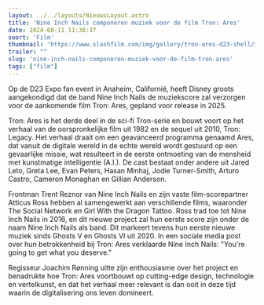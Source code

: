 ```yaml
---
layout: ../../layouts/NieuwsLayout.astro
title: 'Nine Inch Nails componeren muziek voor de film Tron: Ares'
date: 2024-08-11 11:38:37
soort: 'Film'
thumbnail: 'https://www.slashfilm.com/img/gallery/tron-ares-d23-shell/intro-1723132402.jpg'
trailer: ""
slug: 'nine-inch-nails-componeren-muziek-voor-de-film-tron-ares'
tags: ["film"]
---
```


Op de D23 Expo fan event in Anaheim, Californië, heeft Disney groots aangekondigd dat de band Nine Inch Nails de muziekscore zal verzorgen voor de aankomende film Tron: Ares, gepland voor release in 2025.

Tron: Ares is het derde deel in de sci-fi Tron-serie en bouwt voort op het verhaal van de oorspronkelijke film uit 1982 en de sequel uit 2010, Tron: Legacy. Het verhaal draait om een geavanceerd programma genaamd Ares, dat vanuit de digitale wereld in de echte wereld wordt gestuurd op een gevaarlijke missie, wat resulteert in de eerste ontmoeting van de mensheid met kunstmatige intelligentie (A.I.). De cast bestaat onder andere uit Jared Leto, Greta Lee, Evan Peters, Hasan Minhaj, Jodie Turner-Smith, Arturo Castro, Cameron Monaghan en Gillian Anderson.

Frontman Trent Reznor van Nine Inch Nails en zijn vaste film-scorepartner Atticus Ross hebben al samengewerkt aan verschillende films, waaronder The Social Network en Girl With the Dragon Tattoo. Ross trad toe tot Nine Inch Nails in 2016, en dit nieuwe project zal hun eerste score zijn onder de naam Nine Inch Nails als band. Dit markeert tevens hun eerste nieuwe muziek sinds Ghosts V en Ghosts VI uit 2020. In een sociale media post over hun betrokkenheid bij Tron: Ares verklaarde Nine Inch Nails: "You're going to get what you deserve."

Regisseur Joachim Rønning uitte zijn enthousiasme over het project en benadrukte hoe Tron: Ares voortbouwt op cutting-edge design, technologie en vertelkunst, en dat het verhaal meer relevant is dan ooit in deze tijd waarin de digitalisering ons leven domineert. 
